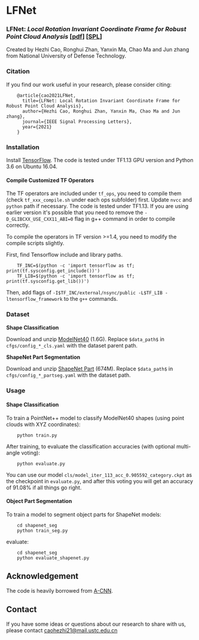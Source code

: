 # LFNet

### LFNet: *Local Rotation Invariant Coordinate Frame for Robust Point Cloud Analysis* [[pdf](https://www.researchgate.net/publication/348141380_LFNet_Local_Rotation_Invariant_Coordinate_Frame_for_Robust_Point_Cloud_Analysis)] [[SPL](https://ieeexplore.ieee.org/document/9311810)]

Created by Hezhi Cao, Ronghui Zhan, Yanxin Ma, Chao Ma and Jun zhang from National University of Defense Technology.

### Citation

If you find our work useful in your research, please consider citing:

```
    @article{cao2021LFNet,
      title={LFNet: Local Rotation Invariant Coordinate Frame for Robust Point Cloud Analysis},
      author={Hezhi Cao, Ronghui Zhan, Yanxin Ma, Chao Ma and Jun zhang},
      journal={IEEE Signal Processing Letters},
      year={2021}
    }
```

### Installation

Install [TensorFlow](https://www.tensorflow.org/install/). The code is tested under TF1.13 GPU version and Python 3.6 on Ubuntu 16.04. 

#### Compile Customized TF Operators

The TF operators are included under `tf_ops`, you need to compile them (check `tf_xxx_compile.sh` under each ops subfolder) first. Update `nvcc` and `python` path if necessary. The code is tested under TF1.13. If you are using earlier version it's possible that you need to remove the `-D_GLIBCXX_USE_CXX11_ABI=0` flag in g++ command in order to compile correctly.

To compile the operators in TF version >=1.4, you need to modify the compile scripts slightly.

First, find Tensorflow include and library paths.

```
    TF_INC=$(python -c 'import tensorflow as tf; print(tf.sysconfig.get_include())')
    TF_LIB=$(python -c 'import tensorflow as tf; print(tf.sysconfig.get_lib())')
```

Then, add flags of `-I$TF_INC/external/nsync/public -L$TF_LIB -ltensorflow_framework` to the `g++` commands.

### Dataset

__Shape Classification__

Download and unzip [ModelNet40](https://shapenet.cs.stanford.edu/media/modelnet40_normal_resampled.zip) (1.6G). Replace `$data_path$` in `cfgs/config_*_cls.yaml` with the dataset parent path.

__ShapeNet Part Segmentation__

Download and unzip [ShapeNet Part](https://shapenet.cs.stanford.edu/media/shapenetcore_partanno_segmentation_benchmark_v0_normal.zip) (674M). Replace `$data_path$` in `cfgs/config_*_partseg.yaml` with the dataset path.

### Usage

#### Shape Classification

To train a PointNet++ model to classify ModelNet40 shapes (using point clouds with XYZ coordinates):

```
    python train.py
```

After training, to evaluate the classification accuracies (with optional multi-angle voting):

```
    python evaluate.py
```

You can use our model `cls/model_iter_113_acc_0.905592_category.ckpt` as the checkpoint in `evaluate.py`, and after this voting you will get an accuracy of 91.08% if all things go right.

#### Object Part Segmentation

To train a model to segment object parts for ShapeNet models:

```
    cd shapenet_seg
    python train_seg.py
```

evaluate:

```
    cd shapenet_seg
    python evaluate_shapenet.py
```

## Acknowledgement

The code is heavily borrowed from [A-CNN](https://github.com/artemkomarichev/a-cnn).

## Contact

If you have some ideas or questions about our research to share with us, please contact caohezhi21@mail.ustc.edu.cn